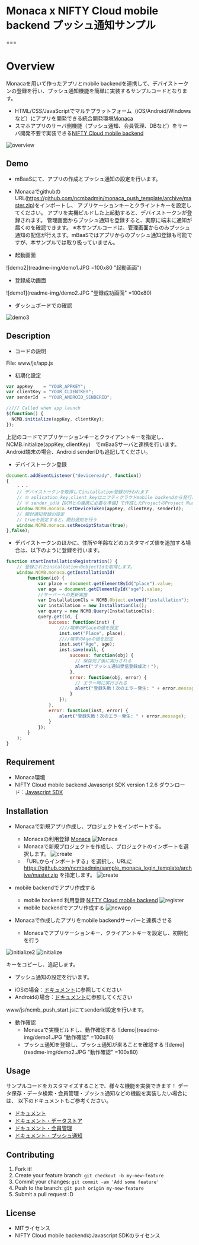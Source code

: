 ﻿# Monaca x NIFTY Cloud mobile backend プッシュ通知サンプル

===

# Overview

Monacaを用いて作ったアプリとmobile backendを連携して、デバイストークンの登録を行い、プッシュ通知機能を簡単に実装するサンプルコードとなります。
* HTML/CSS/JavaScriptでマルチプラットフォーム（iOS/Android/Windowsなど）にアプリを開発できる統合開発環境[Monaca](https://ja.monaca.io/)
* スマホアプリのサーバ側機能（プッシュ通知、会員管理、DBなど）をサーバ開発不要で実装できる[NIFTY Cloud mobile backend](http://mb.cloud.nifty.com/?utm_source=community&utm_medium=referral&utm_campaign=sample_monaca_push_template)

![overview](readme-img/overview.JPG "概要図")

## Demo

* mBaaSにて、アプリの作成とプッシュ通知の設定を行います。
* MonacaでgithubのURL(https://github.com/ncmbadmin/monaca_push_template/archive/master.zip)をインポートし、
アプリケーションキーとクライントキーを設定してください。
アプリを実機ビルドした上起動すると、デバイストークンが登録されます。
管理画面からプッシュ通知を登録すると、実際に端末に通知が届くのを確認できます。
※本サンプルコードは、管理画面からのみプッシュ通知の配信が行えます。mBaaSではアプリからのプッシュ通知登録も可能ですが、本サンプルでは取り扱っていません。

* 起動画面

![demo2](readme-img/demo1.JPG =100x80 "起動画面")

* 登録成功画面

![demo1](readme-img/demo2.JPG "登録成功画面" =100x80)

* ダッシュボードでの確認

![demo3](readme-img/result.JPG "ダッシュボードでの確認")

## Description

* コードの説明

File: www/js/app.js

 - 初期化設定

```JavaScript
var appKey    = "YOUR_APPKEY";
var clientKey = "YOUR_CLIENTKEY";
var senderId  = "YOUR_ANDROID_SENDERID";

///// Called when app launch
$(function() {
  NCMB.initialize(appKey, clientKey);
});
```
上記のコードでアプリケーションキーとクライアントキーを指定し、
NCMB.initialize(appKey, clientKey)　でmBaaSサーバと連携を行います。
Android端末の場合、Android senderIDも追記してください。

* デバイストークン登録

```JavaScript
document.addEventListener("deviceready", function()
{
  　・・・
    // デバイストークンを取得してinstallation登録が行われます
    // ※ aplication_key,client_keyはニフティクラウドmobile backendから発行されたkeyに置き換えてください
    // ※ sender_idは【GCMとの連携に必要な準備】で作成したProjectのProject Numberを入力してください
    window.NCMB.monaca.setDeviceToken(appKey, clientKey, senderId);
    // 開封通知登録の設定
    // trueを設定すると、開封通知を行う
    window.NCMB.monaca.setReceiptStatus(true);
},false);
```

* デバイストークンのほかに、住所や年齢などのカスタマイズ値を追加する場合は、以下のように登録を行います。

```JavaScript
function startInstallationRegistration() {
    // 登録されたinstallationのobjectIdを取得します。
    window.NCMB.monaca.getInstallationId(
        function(id) {
            var place = document.getElementById("place").value;
            var age = document.getElementById("age").value;
            //サーバーへの更新実施
            var InstallationCls = NCMB.Object.extend("installation");
            var installation = new InstallationCls();
            var query = new NCMB.Query(InstallationCls);
            query.get(id, {
                success: function(inst) {
                    ////端末のPlaceの値を設定
                    inst.set("Place", place);
                    ////端末のAgeの値を設定
                    inst.set("Age", age);
                    inst.save(null, {
                        success: function(obj) {
                          // 保存完了後に実行される
                          alert("プッシュ通知受信登録成功！");
                        },
                        error: function(obj, error) {
                          // エラー時に実行される
                          alert("登録失敗！次のエラー発生: " + error.message);
                        }
                    });
                },
                error: function(inst, error) {
                    alert("登録失敗！次のエラー発生: " + error.message);
                }
            });
        }
    );
}
```


## Requirement

* Monaca環境
* NIFTY Cloud mobile backend Javascript SDK version 1.2.6
ダウンロード：[Javascript SDK](http://mb.cloud.nifty.com/doc/current/introduction/sdkdownload_javascript.html?utm_source=community&utm_medium=referral&utm_campaign=sample_monaca_push_template)

## Installation


* Monacaで新規アプリ作成し、プロジェクトをインポートする。
  - Monacaの利用登録
    [Monaca](https://ja.monaca.io/)
![Monaca](readme-img/monaca.JPG "新規プロジェクト")
  - Monacaで新規プロジェクトを作成し、プロジェクトのインポートを選択します。
![create](readme-img/monaca_new_project.JPG "新規プロジェクト")
  - 「URLからインポートする」を選択し、URLに https://github.com/ncmbadmin/sample_monaca_login_template/archive/master.zip を指定します。
![create](readme-img/monaca_new_project_2.JPG "新規プロジェクト")

* mobile backendでアプリ作成する
  - mobile backend 利用登録
    [NIFTY Cloud mobile backend](http://mb.cloud.nifty.com/?utm_source=community&utm_medium=referral&utm_campaign=sample_monaca_push_template)
![register](readme-img/register.JPG "登録画面")
  - mobile backendでアプリ作成する
![newapp](readme-img/newapp.JPG "新規アプリ作成")

* Monacaで作成したアプリをmobile backendサーバーと連携させる
  - Monacaでアプリケーションキー、クライアントキーを設定し、初期化を行う

![initialize2](readme-img/appKeyClientKey.JPG "初期化")
![initialize](readme-img/appKeyClientKey_setting.JPG "初期化")

キーをコピーし、追記します。

* プッシュ通知の設定を行います。
 - iOSの場合：[ドキュメント](http://mb.cloud.nifty.com/doc/current/tutorial/push_setup_ios.html?utm_source=community&utm_medium=referral&utm_campaign=sample_monaca_push_template)に参照してください
 - Androidの場合：[ドキュメント](http://mb.cloud.nifty.com/doc/current/tutorial/push_setup_android.html?utm_source=community&utm_medium=referral&utm_campaign=sample_monaca_push_template)に参照してください

  www/js/ncmb_push_start.jsにてsenderId設定を行います。

* 動作確認
  - Monacaで実機ビルドし、動作確認する
![demo](readme-img/demo1.JPG "動作確認" =100x80)
  - プッシュ通知を登録し、プッシュ通知が来ることを確認する
![demo](readme-img/demo2.JPG "動作確認" =100x80)

## Usage

サンプルコードをカスタマイズすることで、様々な機能を実装できます！
データ保存・データ検索・会員管理・プッシュ通知などの機能を実装したい場合には、
以下のドキュメントもご参考ください。

* [ドキュメント](http://mb.cloud.nifty.com/doc/current/?utm_source=community&utm_medium=referral&utm_campaign=sample_monaca_push_template)
* [ドキュメント・データストア](http://mb.cloud.nifty.com/doc/current/sdkguide/javascript/datastore.html?utm_source=community&utm_medium=referral&utm_campaign=sample_monaca_push_template)
* [ドキュメント・会員管理](http://mb.cloud.nifty.com/doc/current/sdkguide/javascript/user.html?utm_source=community&utm_medium=referral&utm_campaign=sample_monaca_push_template)
* [ドキュメント・プッシュ通知](http://mb.cloud.nifty.com/doc/current/sdkguide/javascript/push.html?utm_source=community&utm_medium=referral&utm_campaign=sample_monaca_push_template)


## Contributing

1. Fork it!
2. Create your feature branch: `git checkout -b my-new-feature`
3. Commit your changes: `git commit -am 'Add some feature'`
4. Push to the branch: `git push origin my-new-feature`
5. Submit a pull request :D

## License

* MITライセンス
* NIFTY Cloud mobile backendのJavascript SDKのライセンス
